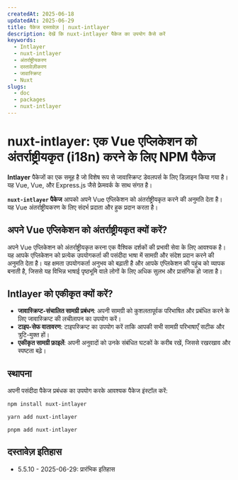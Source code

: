 ```yaml
---
createdAt: 2025-06-18
updatedAt: 2025-06-29
title: पैकेज दस्तावेज़ | nuxt-intlayer
description: देखें कि nuxt-intlayer पैकेज का उपयोग कैसे करें
keywords:
  - Intlayer
  - nuxt-intlayer
  - अंतर्राष्ट्रीयकरण
  - दस्तावेज़ीकरण
  - जावास्क्रिप्ट
  - Nuxt
slugs:
  - doc
  - packages
  - nuxt-intlayer
---
```


# nuxt-intlayer: एक Vue एप्लिकेशन को अंतर्राष्ट्रीयकृत (i18n) करने के लिए NPM पैकेज

**Intlayer** पैकेजों का एक समूह है जो विशेष रूप से जावास्क्रिप्ट डेवलपर्स के लिए डिज़ाइन किया गया है। यह Vue, Vue, और Express.js जैसे फ्रेमवर्क के साथ संगत है।

**`nuxt-intlayer` पैकेज** आपको अपने Vue एप्लिकेशन को अंतर्राष्ट्रीयकृत करने की अनुमति देता है। यह Vue अंतर्राष्ट्रीयकरण के लिए संदर्भ प्रदाता और हुक प्रदान करता है।

## अपने Vue एप्लिकेशन को अंतर्राष्ट्रीयकृत क्यों करें?

अपने Vue एप्लिकेशन को अंतर्राष्ट्रीयकृत करना एक वैश्विक दर्शकों की प्रभावी सेवा के लिए आवश्यक है। यह आपके एप्लिकेशन को प्रत्येक उपयोगकर्ता की पसंदीदा भाषा में सामग्री और संदेश प्रदान करने की अनुमति देता है। यह क्षमता उपयोगकर्ता अनुभव को बढ़ाती है और आपके एप्लिकेशन की पहुंच को व्यापक बनाती है, जिससे यह विभिन्न भाषाई पृष्ठभूमि वाले लोगों के लिए अधिक सुलभ और प्रासंगिक हो जाता है।

## Intlayer को एकीकृत क्यों करें?

- **जावास्क्रिप्ट-संचालित सामग्री प्रबंधन**: अपनी सामग्री को कुशलतापूर्वक परिभाषित और प्रबंधित करने के लिए जावास्क्रिप्ट की लचीलापन का उपयोग करें।
- **टाइप-सेफ वातावरण**: टाइपस्क्रिप्ट का उपयोग करें ताकि आपकी सभी सामग्री परिभाषाएँ सटीक और त्रुटि-मुक्त हों।
- **एकीकृत सामग्री फ़ाइलें**: अपनी अनुवादों को उनके संबंधित घटकों के करीब रखें, जिससे रखरखाव और स्पष्टता बढ़े।

## स्थापना

अपनी पसंदीदा पैकेज प्रबंधक का उपयोग करके आवश्यक पैकेज इंस्टॉल करें:

```bash packageManager="npm"
npm install nuxt-intlayer
```

```bash packageManager="yarn"
yarn add nuxt-intlayer
```

```bash packageManager="pnpm"
pnpm add nuxt-intlayer
```

## दस्तावेज़ इतिहास

- 5.5.10 - 2025-06-29: प्रारंभिक इतिहास
